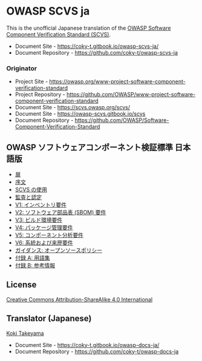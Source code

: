 # OWASP SCVS ja

This is the unofficial Japanese translation of the [OWASP Software Component Verification Standard (SCVS)](https://github.com/OWASP/Software-Component-Verification-Standard).

- Document Site - <https://coky-t.gitbook.io/owasp-scvs-ja/>
- Document Repository - <https://github.com/coky-t/owasp-scvs-ja>

### Originator

- Project Site - <https://owasp.org/www-project-software-component-verification-standard>
- Project Repository - <https://github.com/OWASP/www-project-software-component-verification-standard>
- Document Site - <https://scvs.owasp.org/scvs/>
- Document Site - <https://owasp-scvs.gitbook.io/scvs>
- Document Repository - <https://github.com/OWASP/Software-Component-Verification-Standard>

## OWASP ソフトウェアコンポーネント検証標準 日本語版

* [扉](ja/0x01-Frontispiece.md)
* [序文](ja/0x02-Preface.md)
* [SCVS の使用](ja/0x03-Using-SCVS.md)
* [監査と認定](ja/0x04-Assessment_and_Certification.md)
* [V1: インベントリ要件](ja/0x10-V1-Inventory.md)
* [V2: ソフトウェア部品表 (SBOM) 要件](ja/0x11-V2-Software_Bill_of_Materials.md)
* [V3: ビルド環境要件](ja/0x12-V3-Build_Environment.md)
* [V4: パッケージ管理要件](ja/0x13-V4-Package_Management.md)
* [V5: コンポーネント分析要件](ja/0x14-V5-Component_Analysis.md)
* [V6: 系統および来歴要件](ja/0x15-V6-Pedigree_and_Provenance.md)
* [ガイダンス: オープンソースポリシー](ja/0x80-Guidance-Open_Source_Policy.md)
* [付録 A: 用語集](ja/0x90-Appendix-A_Glossary.md)
* [付録 B: 参考情報](ja/0x91-Appendix-B_References.md)

## License

[Creative Commons Attribution-ShareAlike 4.0 International](https://creativecommons.org/licenses/by-sa/4.0/)

## Translator (Japanese)

[Koki Takeyama](https://github.com/coky-t)

- Document Site - <https://coky-t.gitbook.io/owasp-docs-ja/>
- Document Repository - <https://github.com/coky-t/owasp-docs-ja>
